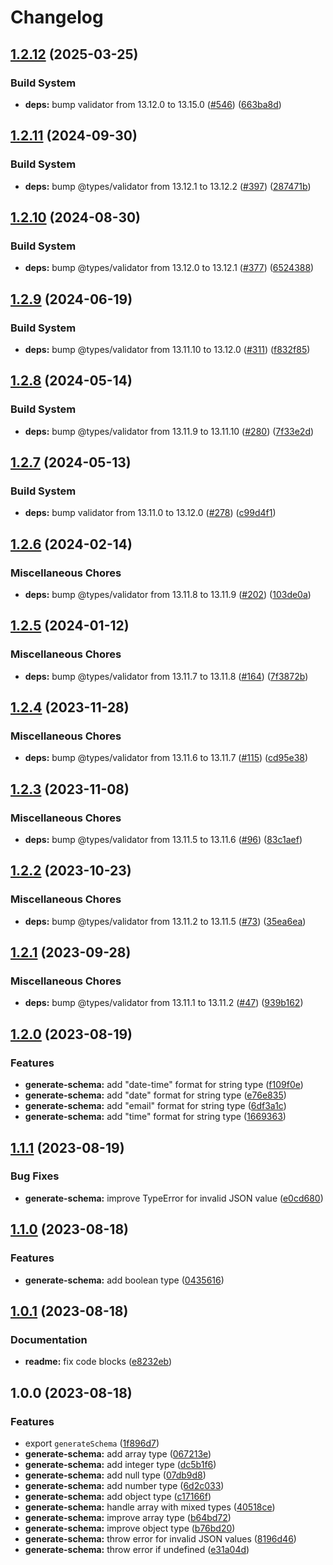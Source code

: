 # Changelog

## [1.2.12](https://github.com/braze-community/json-schema-it/compare/v1.2.11...v1.2.12) (2025-03-25)


### Build System

* **deps:** bump validator from 13.12.0 to 13.15.0 ([#546](https://github.com/braze-community/json-schema-it/issues/546)) ([663ba8d](https://github.com/braze-community/json-schema-it/commit/663ba8de34a18ea8c573400d225f1cb0b60abacd))

## [1.2.11](https://github.com/braze-community/json-schema-it/compare/v1.2.10...v1.2.11) (2024-09-30)


### Build System

* **deps:** bump @types/validator from 13.12.1 to 13.12.2 ([#397](https://github.com/braze-community/json-schema-it/issues/397)) ([287471b](https://github.com/braze-community/json-schema-it/commit/287471beaa3d1b0ba6977b99ad79857ed9cd6a05))

## [1.2.10](https://github.com/braze-community/json-schema-it/compare/v1.2.9...v1.2.10) (2024-08-30)


### Build System

* **deps:** bump @types/validator from 13.12.0 to 13.12.1 ([#377](https://github.com/braze-community/json-schema-it/issues/377)) ([6524388](https://github.com/braze-community/json-schema-it/commit/65243888f8b8dae555ac00f8495f88b11d8a8a6c))

## [1.2.9](https://github.com/braze-community/json-schema-it/compare/v1.2.8...v1.2.9) (2024-06-19)


### Build System

* **deps:** bump @types/validator from 13.11.10 to 13.12.0 ([#311](https://github.com/braze-community/json-schema-it/issues/311)) ([f832f85](https://github.com/braze-community/json-schema-it/commit/f832f85c3da1cd5fc5f4569aaa67ebfa274ac022))

## [1.2.8](https://github.com/braze-community/json-schema-it/compare/v1.2.7...v1.2.8) (2024-05-14)


### Build System

* **deps:** bump @types/validator from 13.11.9 to 13.11.10 ([#280](https://github.com/braze-community/json-schema-it/issues/280)) ([7f33e2d](https://github.com/braze-community/json-schema-it/commit/7f33e2d7b97c8d06e560779a5a8fc20acb84cad1))

## [1.2.7](https://github.com/braze-community/json-schema-it/compare/v1.2.6...v1.2.7) (2024-05-13)


### Build System

* **deps:** bump validator from 13.11.0 to 13.12.0 ([#278](https://github.com/braze-community/json-schema-it/issues/278)) ([c99d4f1](https://github.com/braze-community/json-schema-it/commit/c99d4f19dc3a18c4f8496e7b585c68c92b3a05de))

## [1.2.6](https://github.com/braze-community/json-schema-it/compare/v1.2.5...v1.2.6) (2024-02-14)


### Miscellaneous Chores

* **deps:** bump @types/validator from 13.11.8 to 13.11.9 ([#202](https://github.com/braze-community/json-schema-it/issues/202)) ([103de0a](https://github.com/braze-community/json-schema-it/commit/103de0ad07bc6ea3da7cdfec11d618a41e55499a))

## [1.2.5](https://github.com/braze-community/json-schema-it/compare/v1.2.4...v1.2.5) (2024-01-12)


### Miscellaneous Chores

* **deps:** bump @types/validator from 13.11.7 to 13.11.8 ([#164](https://github.com/braze-community/json-schema-it/issues/164)) ([7f3872b](https://github.com/braze-community/json-schema-it/commit/7f3872b4725c16e6022dd7a277c7d87e6a0a0b2e))

## [1.2.4](https://github.com/braze-community/json-schema-it/compare/v1.2.3...v1.2.4) (2023-11-28)


### Miscellaneous Chores

* **deps:** bump @types/validator from 13.11.6 to 13.11.7 ([#115](https://github.com/braze-community/json-schema-it/issues/115)) ([cd95e38](https://github.com/braze-community/json-schema-it/commit/cd95e3899cab411d4158de064f46a688fff75294))

## [1.2.3](https://github.com/braze-community/json-schema-it/compare/v1.2.2...v1.2.3) (2023-11-08)


### Miscellaneous Chores

* **deps:** bump @types/validator from 13.11.5 to 13.11.6 ([#96](https://github.com/braze-community/json-schema-it/issues/96)) ([83c1aef](https://github.com/braze-community/json-schema-it/commit/83c1aef3599358e04a2c2c8a2af2fe20965588ef))

## [1.2.2](https://github.com/braze-community/json-schema-it/compare/v1.2.1...v1.2.2) (2023-10-23)


### Miscellaneous Chores

* **deps:** bump @types/validator from 13.11.2 to 13.11.5 ([#73](https://github.com/braze-community/json-schema-it/issues/73)) ([35ea6ea](https://github.com/braze-community/json-schema-it/commit/35ea6ea6f210f5e6f09630f2b4f8a15330cee285))

## [1.2.1](https://github.com/braze-community/json-schema-it/compare/v1.2.0...v1.2.1) (2023-09-28)


### Miscellaneous Chores

* **deps:** bump @types/validator from 13.11.1 to 13.11.2 ([#47](https://github.com/braze-community/json-schema-it/issues/47)) ([939b162](https://github.com/braze-community/json-schema-it/commit/939b1624bb52274bbe48bce9e58001b1aa1d5238))

## [1.2.0](https://github.com/braze-community/json-schema-it/compare/v1.1.1...v1.2.0) (2023-08-19)


### Features

* **generate-schema:** add "date-time" format for string type ([f109f0e](https://github.com/braze-community/json-schema-it/commit/f109f0ed075dcaf4d40dfab1958784e6bfe92661))
* **generate-schema:** add "date" format for string type ([e76e835](https://github.com/braze-community/json-schema-it/commit/e76e835f773bbc9a5eafb8f5bbf0b077bd1d5572))
* **generate-schema:** add "email" format for string type ([6df3a1c](https://github.com/braze-community/json-schema-it/commit/6df3a1c644e06e2f1b96262ddc21d51a18ca33f3))
* **generate-schema:** add "time" format for string type ([1669363](https://github.com/braze-community/json-schema-it/commit/1669363656463e1cd6995d2c89778ea3040b28bc))

## [1.1.1](https://github.com/braze-community/json-schema-it/compare/v1.1.0...v1.1.1) (2023-08-19)


### Bug Fixes

* **generate-schema:** improve TypeError for invalid JSON value ([e0cd680](https://github.com/braze-community/json-schema-it/commit/e0cd6800f845271b3ebbfe38469e6f411e5d1b40))

## [1.1.0](https://github.com/braze-community/json-schema-it/compare/v1.0.1...v1.1.0) (2023-08-18)


### Features

* **generate-schema:** add boolean type ([0435616](https://github.com/braze-community/json-schema-it/commit/04356165539d28f2f31f43be2f2b71ce88e6f35e))

## [1.0.1](https://github.com/braze-community/json-schema-it/compare/v1.0.0...v1.0.1) (2023-08-18)


### Documentation

* **readme:** fix code blocks ([e8232eb](https://github.com/braze-community/json-schema-it/commit/e8232eb262725e0fb7a8394908e6f07d5ad093f4))

## 1.0.0 (2023-08-18)


### Features

* export `generateSchema` ([1f896d7](https://github.com/braze-community/json-schema-it/commit/1f896d7aa2d95df20309ebe19a4ba79cfedec2af))
* **generate-schema:** add array type ([067213e](https://github.com/braze-community/json-schema-it/commit/067213e13f25cdda89f317171e2788afcb021810))
* **generate-schema:** add integer type ([dc5b1f6](https://github.com/braze-community/json-schema-it/commit/dc5b1f601fe70e762eee380daf0f7e70a89394df))
* **generate-schema:** add null type ([07db9d8](https://github.com/braze-community/json-schema-it/commit/07db9d86123358baa278ebaa23239f8252de8b15))
* **generate-schema:** add number type ([6d2c033](https://github.com/braze-community/json-schema-it/commit/6d2c033306e3b07a8bcc15d7daaef7f5aef1c6b4))
* **generate-schema:** add object type ([c17166f](https://github.com/braze-community/json-schema-it/commit/c17166f4b841414df7a4c4c3a9db4f84dd507a67))
* **generate-schema:** handle array with mixed types ([40518ce](https://github.com/braze-community/json-schema-it/commit/40518cec0fffeabe4c1c77d13fc9b88ddc78b760))
* **generate-schema:** improve array type ([b64bd72](https://github.com/braze-community/json-schema-it/commit/b64bd7228466f938415d40f435d5e94ca6138559))
* **generate-schema:** improve object type ([b76bd20](https://github.com/braze-community/json-schema-it/commit/b76bd20b3c0f70fadd53ef874795b9fbde277f32))
* **generate-schema:** throw error for invalid JSON values ([8196d46](https://github.com/braze-community/json-schema-it/commit/8196d46da10badfd6eb8ba24c11671afbe8d6cc1))
* **generate-schema:** throw error if undefined ([e31a04d](https://github.com/braze-community/json-schema-it/commit/e31a04d1850d30decd97ebb61ac0459e59995276))
